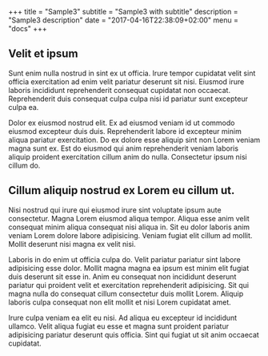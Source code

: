 +++
title = "Sample3"
subtitle = "Sample3 with subtitle"
description = "Sample3 description"
date = "2017-04-16T22:38:09+02:00"
menu = "docs"
+++

## Velit et ipsum

Sunt enim nulla nostrud in sint ex ut officia. Irure tempor cupidatat velit sint officia exercitation ad enim velit pariatur deserunt sit nisi. Eiusmod irure laboris incididunt reprehenderit consequat cupidatat non occaecat. Reprehenderit duis consequat culpa culpa nisi id pariatur sunt excepteur culpa ea.

Dolor ex eiusmod nostrud elit. Ex ad eiusmod veniam id ut commodo eiusmod excepteur duis duis. Reprehenderit labore id excepteur minim aliqua pariatur exercitation. Do ex dolore esse aliquip sint non Lorem veniam magna sunt ex. Est do eiusmod qui anim reprehenderit veniam laboris aliquip proident exercitation cillum anim do nulla. Consectetur ipsum nisi cillum do.


## Cillum aliquip nostrud ex Lorem eu cillum ut.

Nisi nostrud qui irure qui eiusmod irure sint voluptate ipsum aute consectetur. Magna Lorem eiusmod aliqua tempor. Aliqua esse anim velit consequat minim aliqua consequat nisi aliqua in. Sit eu dolor laboris anim veniam Lorem dolore labore adipisicing. Veniam fugiat elit cillum ad mollit. Mollit deserunt nisi magna ex velit nisi.

Laboris in do enim ut officia culpa do. Velit pariatur pariatur sint labore adipisicing esse dolor. Mollit magna magna ea ipsum est minim elit fugiat duis deserunt sit esse in. Anim eu consequat non incididunt deserunt pariatur qui proident velit et exercitation reprehenderit adipisicing. Sit qui magna nulla do consequat cillum consectetur duis mollit Lorem. Aliquip laboris culpa consequat non elit mollit et nisi Lorem cupidatat amet.

Irure culpa veniam ea elit eu nisi. Ad aliqua eu excepteur id incididunt ullamco. Velit aliqua fugiat eu esse et magna sunt proident pariatur adipisicing pariatur deserunt quis officia. Sint qui fugiat ut sit anim occaecat cupidatat.
